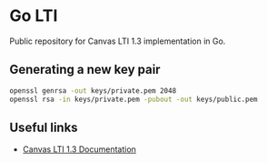 # Go LTI

Public repository for Canvas LTI 1.3 implementation in Go.

## Generating a new key pair

```bash
openssl genrsa -out keys/private.pem 2048
openssl rsa -in keys/private.pem -pubout -out keys/public.pem
```

## Useful links

- [Canvas LTI 1.3 Documentation](https://documentation.instructure.com/doc/api/file.tools_intro.html)
